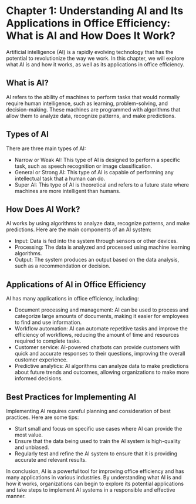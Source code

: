 Chapter 1: Understanding AI and Its Applications in Office Efficiency: What is AI and How Does It Work?
=======================================================================================================

Artificial intelligence (AI) is a rapidly evolving technology that has the potential to revolutionize the way we work. In this chapter, we will explore what AI is and how it works, as well as its applications in office efficiency.

What is AI?
-----------

AI refers to the ability of machines to perform tasks that would normally require human intelligence, such as learning, problem-solving, and decision-making. These machines are programmed with algorithms that allow them to analyze data, recognize patterns, and make predictions.

Types of AI
-----------

There are three main types of AI:

* Narrow or Weak AI: This type of AI is designed to perform a specific task, such as speech recognition or image classification.
* General or Strong AI: This type of AI is capable of performing any intellectual task that a human can do.
* Super AI: This type of AI is theoretical and refers to a future state where machines are more intelligent than humans.

How Does AI Work?
-----------------

AI works by using algorithms to analyze data, recognize patterns, and make predictions. Here are the main components of an AI system:

* Input: Data is fed into the system through sensors or other devices.
* Processing: The data is analyzed and processed using machine learning algorithms.
* Output: The system produces an output based on the data analysis, such as a recommendation or decision.

Applications of AI in Office Efficiency
---------------------------------------

AI has many applications in office efficiency, including:

* Document processing and management: AI can be used to process and categorize large amounts of documents, making it easier for employees to find and use information.
* Workflow automation: AI can automate repetitive tasks and improve the efficiency of workflows, reducing the amount of time and resources required to complete tasks.
* Customer service: AI-powered chatbots can provide customers with quick and accurate responses to their questions, improving the overall customer experience.
* Predictive analytics: AI algorithms can analyze data to make predictions about future trends and outcomes, allowing organizations to make more informed decisions.

Best Practices for Implementing AI
----------------------------------

Implementing AI requires careful planning and consideration of best practices. Here are some tips:

* Start small and focus on specific use cases where AI can provide the most value.
* Ensure that the data being used to train the AI system is high-quality and unbiased.
* Regularly test and refine the AI system to ensure that it is providing accurate and relevant results.

In conclusion, AI is a powerful tool for improving office efficiency and has many applications in various industries. By understanding what AI is and how it works, organizations can begin to explore its potential applications and take steps to implement AI systems in a responsible and effective manner.
